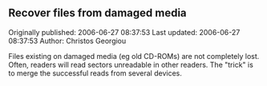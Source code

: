 ## Recover files from damaged media

Originally published: 2006-06-27 08:37:53
Last updated: 2006-06-27 08:37:53
Author: Christos Georgiou

Files existing on damaged media (eg old CD-ROMs) are not completely lost.  Often, readers will read sectors unreadable in other readers.  The "trick" is to merge the successful reads from several devices.
